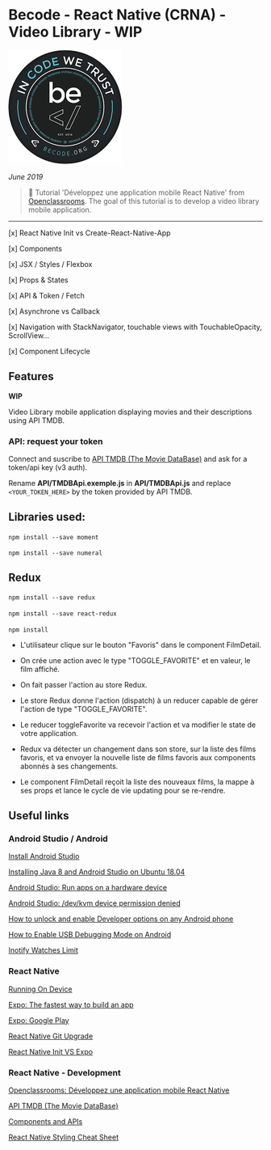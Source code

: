 # Becode - React Native (CRNA) - Video Library -  WIP

![Becode logo](https://raw.githubusercontent.com/Raigyo/react-character-manager/master/img/becode-logo.png)

*June 2019*

> 🔨 Tutorial 'Développez une application mobile React Native' from [Openclassrooms](https://openclassrooms.com/fr/courses/4902061-developpez-une-application-mobile-react-native?status=published). The goal of this tutorial is to develop a video library mobile application.


* * *

[x] React Native Init vs Create-React-Native-App

[x] Components

[x] JSX / Styles / Flexbox

[x] Props & States

[x] API & Token / Fetch

[x] Asynchrone vs Callback

[x] Navigation with StackNavigator, touchable views with TouchableOpacity, ScrollView...

[x] Component Lifecycle

## Features

**WIP**

Video Library mobile application displaying movies and their descriptions using API TMDB.

### API: request your token

Connect and suscribe to [API TMDB (The Movie DataBase)](https://www.themoviedb.org/) and ask for a token/api key (v3 auth).

Rename **API/TMDBApi.exemple.js** in **API/TMDBApi.js** and replace `<YOUR_TOKEN_HERE>` by the token provided by API TMDB.

## Libraries used:

`npm install --save moment`

`npm install --save numeral`

## Redux

~~~~
npm install --save redux

npm install --save react-redux

npm install
~~~~

- L'utilisateur clique sur le bouton "Favoris" dans le component FilmDetail.

- On crée une action avec le type "TOGGLE_FAVORITE"  et en valeur, le film affiché.

- On fait passer l'action au store Redux.

- Le store Redux donne l'action (dispatch) à un reducer capable de gérer l'action de type "TOGGLE_FAVORITE".

- Le reducer  toggleFavorite  va recevoir l'action et va modifier le state de votre application.

- Redux va détecter un changement dans son store, sur la liste des films favoris, et va envoyer la nouvelle liste de films favoris aux components abonnés à ses changements.

- Le component FilmDetail reçoit la liste des nouveaux films, la mappe à ses props et lance le cycle de vie updating pour se re-rendre.


## Useful links

### Android Studio / Android

[Install Android Studio](https://developer.android.com/studio/install)

[Installing Java 8 and Android Studio on Ubuntu 18.04](https://www.techiediaries.com/java-android-studio-ubuntu/)

[Android Studio: Run apps on a hardware device](https://developer.android.com/studio/run/device.html#developer-device-options)

[Android Studio: /dev/kvm device permission denied](https://stackoverflow.com/questions/37300811/android-studio-dev-kvm-device-permission-denied)

[How to unlock and enable Developer options on any Android phone](https://www.greenbot.com/article/2457986/how-to-enable-developer-options-on-your-android-phone-or-tablet.html)

[How to Enable USB Debugging Mode on Android](https://www.kingoapp.com/root-tutorials/how-to-enable-usb-debugging-mode-on-android.htm)

[Inotify Watches Limit](https://confluence.jetbrains.com/display/IDEADEV/Inotify+Watches+Limit)

### React Native

[Running On Device](https://facebook.github.io/react-native/docs/running-on-device)

[Expo: The fastest way to build an app](https://expo.io/)

[Expo: Google Play](https://play.google.com/store/apps/details?id=host.exp.exponent)

[React Native Git Upgrade](https://www.npmjs.com/package/react-native-git-upgrade/v/0.3.0-beta.1)

[React Native Init VS Expo](https://blog.nano3labs.com/react-native-init-vs-expo-in-sept-2018-6d2f2db65f9e)

### React Native - Development

[Openclassrooms: Développez une application mobile React Native](https://openclassrooms.com/fr/courses/4902061-developpez-une-application-mobile-react-native?status=published)

[API TMDB (The Movie DataBase)](https://www.themoviedb.org/documentation/api?language=fr)

[Components and APIs](https://facebook.github.io/react-native/docs/components-and-apis.html#basic-components)

[React Native Styling Cheat Sheet](https://github.com/vhpoet/react-native-styling-cheat-sheet)
